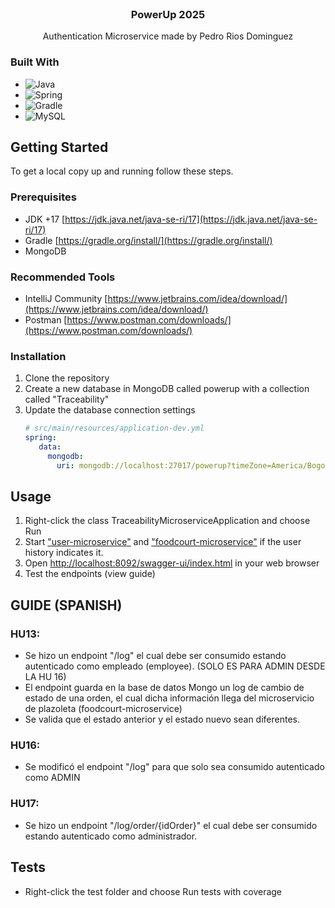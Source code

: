 <br />
<div align="center">
<h3 align="center">PowerUp 2025</h3>
  <p align="center">
    Authentication Microservice made by Pedro Rios Dominguez
  </p>
</div>

### Built With

* ![Java](https://img.shields.io/badge/java-%23ED8B00.svg?style=for-the-badge&logo=java&logoColor=white)
* ![Spring](https://img.shields.io/badge/Spring-6DB33F?style=for-the-badge&logo=spring&logoColor=white)
* ![Gradle](https://img.shields.io/badge/Gradle-02303A.svg?style=for-the-badge&logo=Gradle&logoColor=white)
* ![MySQL](https://img.shields.io/badge/MySQL-00000F?style=for-the-badge&logo=mysql&logoColor=white)


<!-- GETTING STARTED -->
## Getting Started

To get a local copy up and running follow these steps.

### Prerequisites

* JDK +17 [https://jdk.java.net/java-se-ri/17](https://jdk.java.net/java-se-ri/17)
* Gradle [https://gradle.org/install/](https://gradle.org/install/)
* MongoDB

### Recommended Tools
* IntelliJ Community [https://www.jetbrains.com/idea/download/](https://www.jetbrains.com/idea/download/)
* Postman [https://www.postman.com/downloads/](https://www.postman.com/downloads/)

### Installation

1. Clone the repository
2. Create a new database in MongoDB called powerup with a collection called "Traceability"
3. Update the database connection settings
   ```yml
   # src/main/resources/application-dev.yml
   spring:
      data:
        mongodb:
          uri: mongodb://localhost:27017/powerup?timeZone=America/Bogota

<!-- USAGE -->
## Usage

1. Right-click the class TraceabilityMicroserviceApplication and choose Run
3. Start  ["user-microservice"](https://github.com/ridom997/user-microservice) and ["foodcourt-microservice"](https://github.com/ridom997/foodcourt-microservice) if the user history indicates it.
4.  Open [http://localhost:8092/swagger-ui/index.html](http://localhost:8092/swagger-ui/index.html) in your web browser
5. Test the endpoints (view guide)

<!-- GUIDE -->
## GUIDE (SPANISH)

### HU13:
+ Se hizo un endpoint "/log" el cual debe ser consumido estando autenticado como empleado (employee). (SOLO ES PARA ADMIN DESDE LA HU 16)
+ El endpoint guarda en la base de datos Mongo un log de cambio de estado de una orden, el cual dicha información llega del microservicio de plazoleta (foodcourt-microservice)
+ Se valida que el estado anterior y el estado nuevo sean diferentes.
### HU16:
+ Se modificó el endpoint "/log" para que solo sea consumido autenticado como ADMIN
### HU17:
+ Se hizo un endpoint "/log/order/{idOrder}" el cual debe ser consumido estando autenticado como administrador.

## Tests

- Right-click the test folder and choose Run tests with coverage